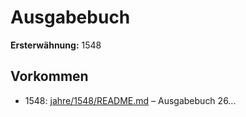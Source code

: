 # Ausgabebuch

**Ersterwähnung:** 1548

## Vorkommen
- 1548: [jahre/1548/README.md](../jahre/1548/README.md) – Ausgabebuch 26...
